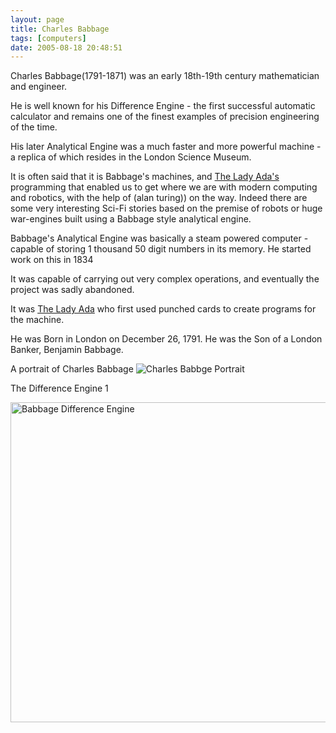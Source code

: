 ```yaml
---
layout: page
title: Charles Babbage
tags: [computers]
date: 2005-08-18 20:48:51
---
```

Charles Babbage(1791-1871) was an early 18th-19th century mathematician and engineer.

He is well known for his Difference Engine - the first successful automatic calculator and remains one of the finest examples of precision engineering of the time.

His later Analytical Engine was a much faster and more powerful machine - a replica of which resides in the London Science Museum.

It is often said that it is Babbage's machines, and [The Lady Ada's](/wiki/the_lady_ada.html "History of The Countess Of Lovelace, and relationship to Computers and Robotics") programming that enabled us to get where we are with modern computing and robotics, with the help of (alan turing)) on the way. Indeed there are some very interesting Sci-Fi stories based on the premise of robots or huge war-engines built using a Babbage style analytical engine.

Babbage's Analytical Engine was basically a steam powered computer - capable of storing 1 thousand 50 digit numbers in its memory. He started work on this in 1834

It was capable of carrying out very complex operations, and eventually the project was sadly abandoned.

It was [The Lady Ada](/wiki/the_lady_ada.html "History of The Countess Of Lovelace, and relationship to Computers and Robotics") who first used punched cards to create programs for the machine.

He was Born in London on December 26, 1791\. He was the Son of a London Banker, Benjamin Babbage.

A portrait of Charles Babbage
![Charles Babbge Portrait](https://upload.wikimedia.org/wikipedia/commons/6/6b/Charles_Babbage_-_1860.jpg)

The Difference Engine 1

<a title="User:geni, CC BY-SA 4.0 &lt;https://creativecommons.org/licenses/by-sa/4.0&gt;, via Wikimedia Commons" href="https://commons.wikimedia.org/wiki/File:Babbage_Difference_Engine.jpg"><img width="512" alt="Babbage Difference Engine" src="https://upload.wikimedia.org/wikipedia/commons/thumb/8/8b/Babbage_Difference_Engine.jpg/512px-Babbage_Difference_Engine.jpg"></a>
